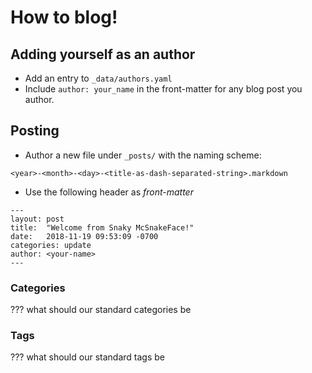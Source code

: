 # How to blog!

## Adding yourself as an author

- Add an entry to `_data/authors.yaml`
- Include `author: your_name` in the front-matter for any blog post you author.


## Posting

- Author a new file under `_posts/` with the naming scheme:
  
`<year>-<month>-<day>-<title-as-dash-separated-string>.markdown`

- Use the following header as *front-matter*

```
---
layout: post
title:  "Welcome from Snaky McSnakeFace!"
date:   2018-11-19 09:53:09 -0700
categories: update
author: <your-name>
---
```

### Categories

??? what should our standard categories be

### Tags

??? what should our standard tags be
